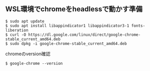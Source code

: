 ## WSL環境でchromeをheadlessで動かす準備

```
$ sudo apt update
$ sudo apt install libappindicator1 libappindicator3-1 fonts-liberation
$ curl -O https://dl.google.com/linux/direct/google-chrome-stable_current_amd64.deb
$ sudo dpkg -i google-chrome-stable_current_amd64.deb
```

chromeのversion確認
```
$ google-chrome --version
```
